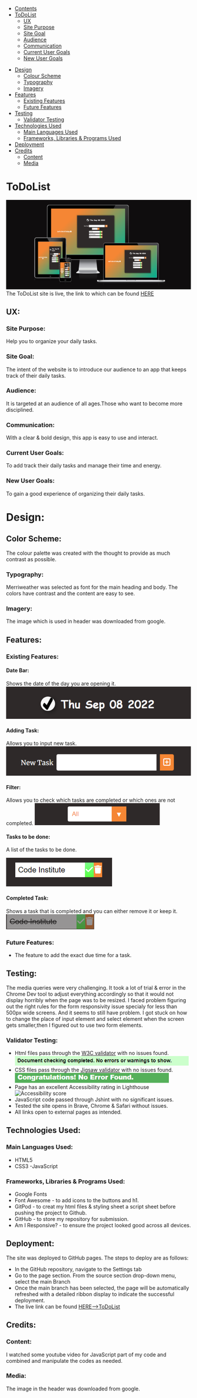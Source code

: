 - [Contents](#contents)
- [ToDoList](#ToDoList)
  + [UX](#ux "UX")
   + [Site Purpose](#site-purpose "Site Purpose")
   + [Site Goal](#site-goal "Site Goal")
   + [Audience](#audience "Audience")
   + [Communication](#communication "Communication")
   + [Current User Goals](#current-user-goals "Current User Goals")
   + [New User Goals](#new-user-goals "New User Goals")
 + [Design](#design "Design")
   + [Colour Scheme](#color-scheme "Color Scheme")
   + [Typography](#typography "Typography")
   + [Imagery](#imagery "Imagery")
 + [Features](#features "Features")
   + [Existing Features](#existing-features "Existing Features")
   + [Future Features](#future-features "Future Features")
 + [Testing](#testing "Testing")
   + [Validator Testing](#validator-testing "Validator Testing")
 + [Technologies Used](#technologies-used "Technologies Used")
   + [Main Languages Used](#main-languages-used "Main Languages Used")
   + [Frameworks, Libraries & Programs Used](#frameworks-libraries-programs-used "Frameworks, Libraries & Programs Used")
 + [Deployment](#deployment "Deployment")
 + [Credits](#credits "Credits")
   + [Content](#content "Content")
   + [Media](#media "Media")
# ToDoList

![Site view across devices](assets/images/am-i-resposive.png)
The ToDoList site is live, the link to which can be found [HERE](https://zabeenasherzoie.github.io/ToDoList/)
## UX:
### Site Purpose:
Help you to organize your daily tasks.
### Site Goal:
The intent of the  website is to introduce our audience to an app that keeps track of their daily tasks.
### Audience:
 It is targeted at an audience of all ages.Those who want to become more disciplined.
### Communication:
With a clear & bold design, this app is easy to use and interact.
### Current User Goals:
To add track their daily tasks and manage their time and energy.
### New User Goals:
To gain a good experience of organizing their daily tasks.
# Design:
## Color Scheme:
The colour palette was created with the thought to provide as much contrast as possible.
### Typography:
Merriweather was selected as font for the main heading and body. The colors have contrast and the content are easy to see.
### Imagery:
The image which is used in header was downloaded from google.
## Features:
### Existing Features:
#### Date Bar:
Shows the date of the day you are opening it.
![Date Bar](assets/images/date.png)
#### Adding Task:
Allows you to input new task.
![Add Task](assets/images/newtask.png)
#### Filter:
Allows you to check which tasks are completed or which ones are not completed.
![filter](assets/images/filter.png)
#### Tasks to be done:
A list of the tasks to be done.

![to do tasks](assets/images/todo.png)
#### Completed Task:
Shows a task that is completed and you can either remove it or keep it.
![completed](assets/images/completed%20task.png)

### Future Features:
- The feature to add the exact due time for a task.
## Testing:
The media queries were very challenging. It took a lot of trial & error in the Chrome Dev tool to adjust everything accordingly so that it would not display horribly when the page was to be resized.
I faced problem figuring out the right rules for the form  responsivity issue specialy for less than 500px wide screens. And it seems to still have problem.
I got stuck on how to change the place of input element and select element when the screen gets smaller,then I figured out to use two form elements.
### Validator Testing:
- Html files pass through the [W3C validator](https://validator.w3.org/) with no issues found.
![html-validator](/assets/images/w3c.png)
- CSS files pass through the [Jigsaw validator](https://jigsaw.w3.org/css-validator/) with no issues found.
![Jigsaw validator message](assets/images/jigsaw.png)
- Page has an excellent Accessibility rating in Lighthouse
![Accessibility score](assets/images/readme-images/light-house.png)
- JavaScript code passed through  Jshint with no significant issues.
- Tested the site opens in Brave, Chrome & Safari without issues.
- All links open to external pages as intended.
## Technologies Used:
### Main Languages Used:
- HTML5
- CSS3
-JavaScript

### Frameworks, Libraries & Programs Used:
- Google Fonts 
- Font Awesome - to add icons to the buttons and h1.
- GitPod - to creat my html files & styling sheet a script sheet  before pushing the project to Github.
- GitHub - to store my repository for submission.
- Am I Responsive? - to ensure the project looked good across all devices.
## Deployment:
The site was deployed to GitHub pages. The steps to deploy are as follows:
- In the GitHub repository, navigate to the Settings tab
- Go to the page section.
 From the source section drop-down menu, select the main Branch
- Once the main branch has been selected, the page will be automatically refreshed with a detailed ribbon display to indicate the successful deployment.
- The live link can be found [HERE-->ToDoList](https://zabeenasherzoie.github.io/ToDoList/)
## Credits:

### Content:
I watched some youtube video for JavaScript part of my code and combined and manipulate the codes as needed.
### Media:
The image in the header was downloaded from google.





